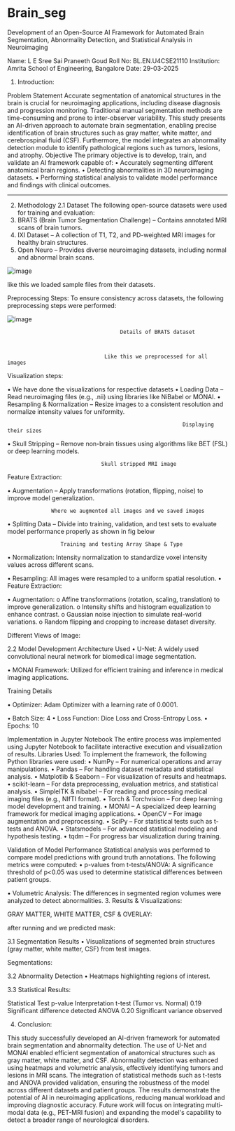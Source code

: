 # Brain_seg
Development of an Open-Source AI Framework for Automated Brain Segmentation, Abnormality Detection, and Statistical Analysis in Neuroimaging


Name: L E Sree Sai Praneeth Goud
Roll No: BL.EN.U4CSE21110
Institution: Amrita School of Engineering, Bangalore
Date: 29-03-2025


1. Introduction:

Problem Statement 
Accurate segmentation of anatomical structures in the brain is crucial for neuroimaging applications, including disease diagnosis and progression monitoring. Traditional manual segmentation methods are time-consuming and prone to inter-observer variability. This study presents an AI-driven approach to automate brain segmentation, enabling precise identification of brain structures such as gray matter, white matter, and cerebrospinal fluid (CSF). Furthermore, the model integrates an abnormality detection module to identify pathological regions such as tumors, lesions, and atrophy.
Objective
The primary objective is to develop, train, and validate an AI framework capable of:
•	Accurately segmenting different anatomical brain regions.
•	Detecting abnormalities in 3D neuroimaging datasets.
•	Performing statistical analysis to validate model performance and findings with clinical outcomes.
________________________________________

2. Methodology
2.1 Dataset
The following open-source datasets were used for training and evaluation:
1.	BRATS (Brain Tumor Segmentation Challenge) – Contains annotated MRI scans of brain tumors.
2.	IXI Dataset – A collection of T1, T2, and PD-weighted MRI images for healthy brain structures.
3.	Open Neuro – Provides diverse neuroimaging datasets, including normal and abnormal brain scans.

![image](https://github.com/user-attachments/assets/29bb4d10-ecca-471d-8bd7-0bfd5acad75e)

 like this we loaded sample files from their datasets.

Preprocessing Steps:
To ensure consistency across datasets, the following preprocessing steps were performed:
 
![image](https://github.com/user-attachments/assets/d0f83ea0-109d-4e93-bfb0-02b5c78b38e4)





 
                                        Details of BRATS dataset
 

 
                                   Like this we preprocessed for all images






Visualization steps:

 

 


 


•	We have done the visualizations for respective datasets
•	Loading Data – Read neuroimaging files (e.g., .nii) using libraries like NiBabel or MONAI.
•	Resampling & Normalization – Resize images to a consistent resolution and normalize intensity values for uniformity.

 
                                                            Displaying their sizes
                

•	 Skull Stripping – Remove non-brain tissues using algorithms like BET (FSL) or deep learning models.
 
                                  Skull stripped MRI image
Feature Extraction:

 
•	Augmentation – Apply transformations (rotation, flipping, noise) to improve model generalization.
 
 
                  Where we augmented all images and we saved images

•	 Splitting Data – Divide into training, validation, and test sets to evaluate model performance properly as shown in fig below
 

 
                     Training and testing Array Shape & Type


•	Normalization: Intensity normalization to standardize voxel intensity values across different scans.

 



 


•	Resampling: All images were resampled to a uniform spatial resolution.
•	Feature Extraction:
 

•	Augmentation:
o	Affine transformations (rotation, scaling, translation) to improve generalization.
o	Intensity shifts and histogram equalization to enhance contrast.
o	Gaussian noise injection to simulate real-world variations.
o	Random flipping and cropping to increase dataset diversity.

 

Different Views of Image:

 



2.2 Model Development
Architecture Used
•	U-Net: A widely used convolutional neural network for biomedical image segmentation.
 
 
•	MONAI Framework: Utilized for efficient training and inference in medical imaging applications.
 

Training Details
 
 

•	Optimizer: Adam Optimizer with a learning rate of 0.0001.

 

•	Batch Size: 4
•	Loss Function: Dice Loss and Cross-Entropy Loss.
•	Epochs: 10
 
 
Implementation in Jupyter Notebook
The entire process was implemented using Jupyter Notebook to facilitate interactive execution and visualization of results.
Libraries Used:
To implement the framework, the following Python libraries were used:
•	NumPy – For numerical operations and array manipulations.
•	Pandas – For handling dataset metadata and statistical analysis.
•	Matplotlib & Seaborn – For visualization of results and heatmaps.
•	scikit-learn – For data preprocessing, evaluation metrics, and statistical analysis.
•	SimpleITK & nibabel – For reading and processing medical imaging files (e.g., NIfTI format).
•	Torch & Torchvision – For deep learning model development and training.
•	MONAI – A specialized deep learning framework for medical imaging applications.
•	OpenCV – For image augmentation and preprocessing.
•	SciPy – For statistical tests such as t-tests and ANOVA.
•	Statsmodels – For advanced statistical modeling and hypothesis testing.
•	tqdm – For progress bar visualization during training.

Validation of Model Performance
Statistical analysis was performed to compare model predictions with ground truth annotations. The following metrics were computed:
•	p-values from t-tests/ANOVA: A significance threshold of p<0.05 was used to determine statistical differences between patient groups.
 
•	Volumetric Analysis: The differences in segmented region volumes were analyzed to detect abnormalities.
3. Results & Visualizations:

GRAY MATTER, WHITE MATTER, CSF & OVERLAY:
 

after running and we predicted mask:
 
3.1 Segmentation Results
•	Visualizations of segmented brain structures (gray matter, white matter, CSF) from test images.
 
Segmentations:
 

3.2 Abnormality Detection
•	Heatmaps highlighting regions of interest.
 

3.3 Statistical Results:

Statistical Test	                p-value	         Interpretation
t-test (Tumor vs. Normal)	        0.19	           Significant difference detected
ANOVA 	                           0.20	           Significant variance observed


4. Conclusion:

This study successfully developed an AI-driven framework for automated brain segmentation and abnormality detection. The use of U-Net and MONAI enabled efficient segmentation of anatomical structures such as gray matter, white matter, and CSF.
Abnormality detection was enhanced using heatmaps and volumetric analysis, effectively identifying tumors and lesions in MRI scans. The integration of statistical methods such as t-tests and ANOVA provided validation, ensuring the robustness of the model across different datasets and patient groups.
The results demonstrate the potential of AI in neuroimaging applications, reducing manual workload and improving diagnostic accuracy. Future work will focus on integrating multi-modal data (e.g., PET-MRI fusion) and expanding the model's capability to detect a broader range of neurological disorders.
